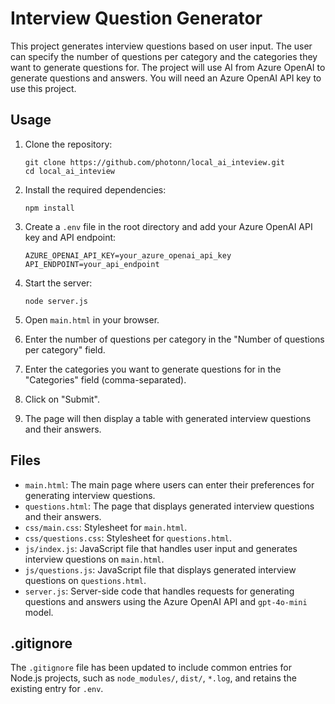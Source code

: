# Interview Question Generator

This project generates interview questions based on user input. The user can specify the number of questions per category and the categories they want to generate questions for. The project will use AI from Azure OpenAI to generate questions and answers. You will need an Azure OpenAI API key to use this project.

## Usage

1. Clone the repository:
   ```
   git clone https://github.com/photonn/local_ai_inteview.git
   cd local_ai_inteview
   ```

2. Install the required dependencies:
   ```
   npm install
   ```

3. Create a `.env` file in the root directory and add your Azure OpenAI API key and API endpoint:
   ```
   AZURE_OPENAI_API_KEY=your_azure_openai_api_key
   API_ENDPOINT=your_api_endpoint
   ```

4. Start the server:
   ```
   node server.js
   ```

5. Open `main.html` in your browser.

6. Enter the number of questions per category in the "Number of questions per category" field.

7. Enter the categories you want to generate questions for in the "Categories" field (comma-separated).

8. Click on "Submit".

9. The page will then display a table with generated interview questions and their answers.

## Files

- `main.html`: The main page where users can enter their preferences for generating interview questions.
- `questions.html`: The page that displays generated interview questions and their answers.
- `css/main.css`: Stylesheet for `main.html`.
- `css/questions.css`: Stylesheet for `questions.html`.
- `js/index.js`: JavaScript file that handles user input and generates interview questions on `main.html`.
- `js/questions.js`: JavaScript file that displays generated interview questions on `questions.html`.
- `server.js`: Server-side code that handles requests for generating questions and answers using the Azure OpenAI API and `gpt-4o-mini` model.

## .gitignore

The `.gitignore` file has been updated to include common entries for Node.js projects, such as `node_modules/`, `dist/`, `*.log`, and retains the existing entry for `.env`.
